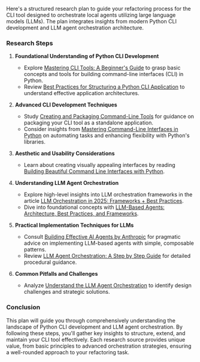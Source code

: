 Here's a structured research plan to guide your refactoring process for the CLI tool designed to orchestrate local agents utilizing large language models (LLMs). The plan integrates insights from modern Python CLI development and LLM agent orchestration architecture.

### Research Steps

1. **Foundational Understanding of Python CLI Development**
   - Explore [Mastering CLI Tools: A Beginner's Guide](https://techbuzzonline.com/building-cli-tools-python-guide/) to grasp basic concepts and tools for building command-line interfaces (CLI) in Python.
   - Review [Best Practices for Structuring a Python CLI Application](https://medium.com/@ernestwinata/best-practices-for-structuring-a-python-cli-application-1bc8f8a57369) to understand effective application architectures.

2. **Advanced CLI Development Techniques**
   - Study [Creating and Packaging Command-Line Tools](https://packaging.python.org/en/latest/guides/creating-command-line-tools/) for guidance on packaging your CLI tool as a standalone application.
   - Consider insights from [Mastering Command-Line Interfaces in Python](https://dev.to/usooldatascience/mastering-command-line-interfaces-cli-in-python-a-comprehensive-guide-10bc) on automating tasks and enhancing flexibility with Python's libraries.

3. **Aesthetic and Usability Considerations**
   - Learn about creating visually appealing interfaces by reading [Building Beautiful Command Line Interfaces with Python](https://codeburst.io/building-beautiful-command-line-interfaces-with-python-26c7e1bb54df).

4. **Understanding LLM Agent Orchestration**
   - Explore high-level insights into LLM orchestration frameworks in the article [LLM Orchestration in 2025: Frameworks + Best Practices](https://orq.ai/blog/llm-orchestration).
   - Dive into foundational concepts with [LLM-Based Agents: Architecture, Best Practices, and Frameworks](https://verticalserve.medium.com/genai-llm-based-agents-architecture-best-practices-and-frameworks-6dba19d194fb).

5. **Practical Implementation Techniques for LLMs**
   - Consult [Building Effective AI Agents by Anthropic](https://www.anthropic.com/research/building-effective-agents) for pragmatic advice on implementing LLM-based agents with simple, composable patterns.
   - Review [LLM Agent Orchestration: A Step by Step Guide](https://www.ibm.com/think/tutorials/llm-agent-orchestration-with-langchain-and-granite) for detailed procedural guidance.

6. **Common Pitfalls and Challenges**
   - Analyze [Understand the LLM Agent Orchestration](https://medium.com/scisharp/understand-the-llm-agent-orchestration-043ebfaead1f) to identify design challenges and strategic solutions.

### Conclusion

This plan will guide you through comprehensively understanding the landscape of Python CLI development and LLM agent orchestration. By following these steps, you'll gather key insights to structure, extend, and maintain your CLI tool effectively. Each research source provides unique value, from basic principles to advanced orchestration strategies, ensuring a well-rounded approach to your refactoring task.